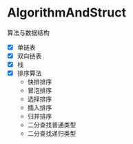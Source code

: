 # AlgorithmAndStruct
算法与数据结构

- [x] 单链表
- [x] 双向链表
- [x] 栈
- [x] 排序算法
    - 快排排序
    - 冒泡排序
    - 选择排序
    - 插入排序
    - 归并排序
    - 二分查找普通类型
    - 二分查找递归类型